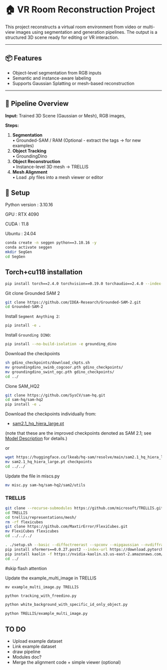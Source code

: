# 🏠 VR Room Reconstruction Project

This project reconstructs a virtual room environment from video or multi-view images using segmentation and generation pipelines. The output is a structured 3D scene ready for editing or VR interaction.

---

## 📦 Features

- Object-level segmentation from RGB inputs
- Semantic and instance-aware labeling
- Supports Gaussian Splatting or mesh-based reconstruction

---




## 🚀 Pipeline Overview

**Input:** Trained 3D Scene (Gaussian or Mesh), RGB images,

**Steps:**
1. **Segmentation**  
   • Grounded-SAM / RAM (Optional - extract the tags -> for new examples)
2. **Object Tracking**  
   • GroundingDino
3. **Object Reconstruction**  
   • Instance-level 3D mesh -> TRELLIS
4. **Mesh Alignment**  
   • Load .ply files into a mesh viewer or editor



## 🔧 Setup

Python version : 3.10.16

GPU : RTX 4090

CUDA : 11.8

Ubuntu : 24.04

```bash
conda create -n seggen python==3.10.16 -y
conda activate seggen
mkdir SegGen
cd SegGen
```

## Torch+cu118 installation

```bash
pip install torch==2.4.0 torchvision==0.19.0 torchaudio==2.4.0 --index-url https://download.pytorch.org/whl/cu118
```

Git clone Grounded SAM 2
```bash
git clone https://github.com/IDEA-Research/Grounded-SAM-2.git
cd Grounded-SAM-2
```

Install `Segment Anything 2`:

```bash
pip install -e .
```

Install `Grounding DINO`:

```bash
pip install --no-build-isolation -e grounding_dino
```
Download the checkpoints
```bash
sh gdino_checkpoints/download_ckpts.sh
mv groundingdino_swinb_cogcoor.pth gdino_checkpoints/
mv groundingdino_swint_ogc.pth gdino_checkpoints/
cd ../
```





Clone SAM_HQ2

```bash
git clone https://github.com/SysCV/sam-hq.git
cd sam-hq/sam-hq2
pip install -e .
```

Download the checkpoints individually from:


<!-- - [sam2.1_hiera_large.pt](https://dl.fbaipublicfiles.com/segment_anything_2/092824/sam2.1_hiera_large.pt) -->
- [sam2.1_hq_hiera_large.pt](https://huggingface.co/lkeab/hq-sam/resolve/main/sam2.1_hq_hiera_large.pt?download=true)

(note that these are the improved checkpoints denoted as SAM 2.1; see [Model Description](#model-description) for details.)

or

```bash
wget https://huggingface.co/lkeab/hq-sam/resolve/main/sam2.1_hq_hiera_large.pt
mv sam2.1_hq_hiera_large.pt checkpoints
cd ../../
```

Update the file in miscs.py
```bash
mv misc.py sam-hq/sam-hq2/sam2/utils
```




### TRELLIS
```bash
git clone --recurse-submodules https://github.com/microsoft/TRELLIS.git
cd TRELLIS
cd trellis/representations/mesh/
rm -rf flexicubes
git clone https://github.com/MaxtirError/FlexiCubes.git
mv FlexiCubes flexicubes
cd ../../../
```

```sh
. ./setup.sh --basic --diffoctreerast --spconv --mipgaussian --nvdiffrast
pip install xformers==0.0.27.post2 --index-url https://download.pytorch.org/whl/cu118
pip install kaolin -f https://nvidia-kaolin.s3.us-east-2.amazonaws.com/torch-2.4.0_cu118.html  #These are just lines since the shell script has issues
cd ../
```
#skip flash attention


Update the example_multi_image in TRELLIS
```
mv example_multi_image.py TRELLIS
```

```bash
python tracking_with_freedino.py
```
```bash
python white_background_with_specific_id_only_object.py
```

```bash
python TRELLIS/example_multi_image.py
```

## TO DO
- Upload example dataset
- Link example dataset
- draw pipeline
- Modules doc?
- Merge the alignment code + simple viewer (optional)
